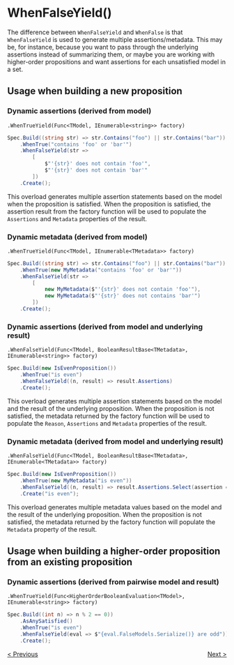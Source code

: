 ﻿# WhenFalseYield()

The difference between `WhenFalseYield` and `WhenFalse` is that `WhenFalseYield` is used to generate multiple 
assertions/metadata. This may be, for instance, because you want to pass through the underlying assertions instead of 
summarizing them, or maybe you are working with higher-order propositions and want assertions for each unsatisfied 
model in a set.

## Usage when building a new proposition

### Dynamic assertions (derived from model)

`.WhenTrueYield(Func<TModel, IEnumerable<string>> factory)`

```csharp
Spec.Build((string str) => str.Contains("foo") || str.Contains("bar"))
    .WhenTrue("contains 'foo' or 'bar'")
    .WhenFalseYield(str =>
        [
            $"'{str}' does not contain 'foo'",
            $"'{str}' does not contain 'bar'"
        ])
    .Create();
```

This overload generates multiple assertion statements based on the model when the proposition is satisfied. When the
proposition is satisfied, the assertion result from the factory function will be used to populate the `Assertions` and
`Metadata` properties of the result.

### Dynamic metadata (derived from model)

`.WhenTrueYield(Func<TModel, IEnumerable<TMetadata>> factory)`

```csharp
Spec.Build((string str) => str.Contains("foo") || str.Contains("bar"))
    .WhenTrue(new MyMetadata("contains 'foo' or 'bar'"))
    .WhenFalseYield(str =>
        [
            new MyMetadata($"'{str}' does not contain 'foo'"),
            new MyMetadata($"'{str}' does not contains 'bar'")
        ])
    .Create();
```

### Dynamic assertions (derived from model and underlying result)

`.WhenFalseYield(Func<TModel, BooleanResultBase<TMetadata>, IEnumerable<string>> factory)`

```csharp
Spec.Build(new IsEvenProposition())
    .WhenTrue("is even")
    .WhenFalseYield((n, result) => result.Assertions)
    .Create();
```

This overload generates multiple assertion statements based on the model and the result of the underlying proposition.
When the proposition is not satisfied, the metadata returned by the factory function will be used to populate the
`Reason`, `Assertions` and `Metadata` properties of the result.

### Dynamic metadata (derived from model and underlying result)

`.WhenFalseYield(Func<TModel, BooleanResultBase<TMetadata>, IEnumerable<TMetadata>> factory)`

```csharp
Spec.Build(new IsEvenProposition())
    .WhenTrue(new MyMetadata("is even"))
    .WhenFalseYield((n, result) => result.Assertions.Select(assertion => new MyMetadata($"{n} {assertion}")))
    .Create("is even");
```

This overload generates multiple metadata values based on the model and the result of the underlying proposition. When
the proposition is not satisfied, the metadata returned by the factory function will populate the `Metadata`
property of the result.

## Usage when building a higher-order proposition from an existing proposition

### Dynamic assertions (derived from pairwise model and result)

`.WhenTrueYield(Func<HigherOrderBooleanEvaluation<TModel>, IEnumerable<string>> factory)`

```csharp
Spec.Build((int n) => n % 2 == 0))
    .AsAnySatisfied()
    .WhenTrue("is even")
    .WhenFalseYield(eval => $"{eval.FalseModels.Serialize()} are odd"))
    .Create();
```

<div style="display: flex; justify-content: space-between">
    <a href="./WhenFalse.md">&lt; Previous</a>
    <a href="./Create.md">Next &gt;</a>
</div>